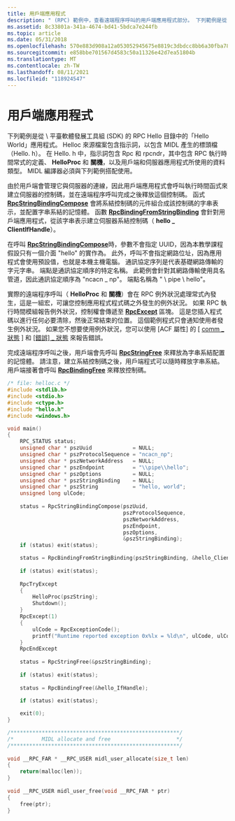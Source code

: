 ```yaml
---
title: 用戶端應用程式
description: " (RPC) 範例中，查看遠端程序呼叫的用戶端應用程式部分。 下列範例是從 Platform SDK 中的「Hello World」應用程式。"
ms.assetid: 8c33801a-341a-4674-bd41-5bdca7e244fb
ms.topic: article
ms.date: 05/31/2018
ms.openlocfilehash: 570e883d908a12a053052945675e8819c3dbdcc8bb6a30fba787f1f62c49e9e5
ms.sourcegitcommit: e858bbe701567d4583c50a11326e42d7ea51804b
ms.translationtype: MT
ms.contentlocale: zh-TW
ms.lasthandoff: 08/11/2021
ms.locfileid: "118924547"
---
```

# <a name="the-client-application"></a>用戶端應用程式

下列範例是從 \\ 平臺軟體發展工具組 (SDK) 的 RPC Hello 目錄中的「Hello World」應用程式。 Helloc 來源檔案包含指示詞，以包含 MIDL 產生的標頭檔（Hello. h）。 在 Hello. h 中，指示詞包含 Rpc 和 rpcndr，其中包含 RPC 執行時間常式的定義、 **HelloProc** 和 **關機**，以及用戶端和伺服器應用程式所使用的資料類型。 MIDL 編譯器必須與下列範例搭配使用。

由於用戶端會管理它與伺服器的連線，因此用戶端應用程式會呼叫執行時間函式來建立伺服器的控制碼，並在遠端程序呼叫完成之後釋放這個控制碼。 函式 [**RpcStringBindingCompose**](/windows/desktop/api/Rpcdce/nf-rpcdce-rpcstringbindingcompose) 會將系結控制碼的元件組合成該控制碼的字串表示，並配置字串系結的記憶體。 函數 [**RpcBindingFromStringBinding**](/windows/desktop/api/Rpcdce/nf-rpcdce-rpcbindingfromstringbinding) 會針對用戶端應用程式，從該字串表示建立伺服器系結控制碼（ **hello \_ ClientIfHandle**）。

在呼叫 [**RpcStringBindingCompose**](/windows/desktop/api/Rpcdce/nf-rpcdce-rpcstringbindingcompose)時，參數不會指定 UUID，因為本教學課程假設只有一個介面 "hello" 的實作為。 此外，呼叫不會指定網路位址，因為應用程式會使用預設值，也就是本機主機電腦。 通訊協定序列是代表基礎網路傳輸的字元字串。 端點是通訊協定順序的特定名稱。 此範例會針對其網路傳輸使用具名管道，因此通訊協定順序為 "ncacn \_ np"。 端點名稱為 " \\ pipe \\ hello"。

實際的遠端程序呼叫（ **HelloProc** 和 **關機**）會在 RPC 例外狀況處理常式內發生，這是一組宏，可讓您控制應用程式程式碼之外發生的例外狀況。 如果 RPC 執行時間模組報告例外狀況，控制權會傳遞至 [**RpcExcept**](/windows/desktop/api/Rpc/nf-rpc-rpcexcept) 區塊。 這是您插入程式碼以進行任何必要清除，然後正常結束的位置。 這個範例程式只會通知使用者發生例外狀況。 如果您不想要使用例外狀況，您可以使用 [ACF 屬性] 的 [ [comm \_ 狀態](/windows/desktop/Midl/comm-status) ] 和 [ [錯誤] \_ 狀態](/windows/desktop/Midl/fault-status) 來報告錯誤。

完成遠端程序呼叫之後，用戶端會先呼叫 [**RpcStringFree**](/windows/desktop/api/Rpcdce/nf-rpcdce-rpcstringfree) 來釋放為字串系結配置的記憶體。 請注意，建立系結控制碼之後，用戶端程式可以隨時釋放字串系結。 用戶端接著會呼叫 [**RpcBindingFree**](/windows/desktop/api/Rpcdce/nf-rpcdce-rpcbindingfree) 來釋放控制碼。


```C++
/* file: helloc.c */
#include <stdlib.h>
#include <stdio.h>
#include <ctype.h>
#include "hello.h" 
#include <windows.h>

void main()
{
    RPC_STATUS status;
    unsigned char * pszUuid             = NULL;
    unsigned char * pszProtocolSequence = "ncacn_np";
    unsigned char * pszNetworkAddress   = NULL;
    unsigned char * pszEndpoint         = "\\pipe\\hello";
    unsigned char * pszOptions          = NULL;
    unsigned char * pszStringBinding    = NULL;
    unsigned char * pszString           = "hello, world";
    unsigned long ulCode;
 
    status = RpcStringBindingCompose(pszUuid,
                                     pszProtocolSequence,
                                     pszNetworkAddress,
                                     pszEndpoint,
                                     pszOptions,
                                     &pszStringBinding);
    if (status) exit(status);

    status = RpcBindingFromStringBinding(pszStringBinding, &hello_ClientIfHandle);
 
    if (status) exit(status);
 
    RpcTryExcept  
    {
        HelloProc(pszString);
        Shutdown();
    }
    RpcExcept(1) 
    {
        ulCode = RpcExceptionCode();
        printf("Runtime reported exception 0x%lx = %ld\n", ulCode, ulCode);
    }
    RpcEndExcept
 
    status = RpcStringFree(&pszStringBinding); 
 
    if (status) exit(status);
 
    status = RpcBindingFree(&hello_IfHandle);
 
    if (status) exit(status);

    exit(0);
}

/******************************************************/
/*         MIDL allocate and free                     */
/******************************************************/
 
void __RPC_FAR * __RPC_USER midl_user_allocate(size_t len)
{
    return(malloc(len));
}
 
void __RPC_USER midl_user_free(void __RPC_FAR * ptr)
{
    free(ptr);
}
```



 

 